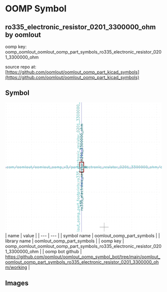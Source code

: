 # OOMP Symbol  
## ro335_electronic_resistor_0201_3300000_ohm  by oomlout  
  
oomp key: oomp_oomlout_oomlout_oomp_part_symbols_ro335_electronic_resistor_0201_3300000_ohm  
  
source repo at: [https://github.com/oomlout/oomlout_oomp_part_kicad_symbols](https://github.com/oomlout/oomlout_oomp_part_kicad_symbols)  
## Symbol  
  
[![working.png](working_600.png)](working.png)  
| name | value | 
| --- | --- | 
| symbol name | oomlout_oomp_part_symbols | 
| library name | oomlout_oomp_part_symbols | 
| oomp key | oomp_oomlout_oomlout_oomp_part_symbols_ro335_electronic_resistor_0201_3300000_ohm | 
| oomp bot github | https://github.com/oomlout/oomlout_oomp_symbol_bot/tree/main/oomlout_oomlout_oomp_part_symbols_ro335_electronic_resistor_0201_3300000_ohm/working | 
## Images  
